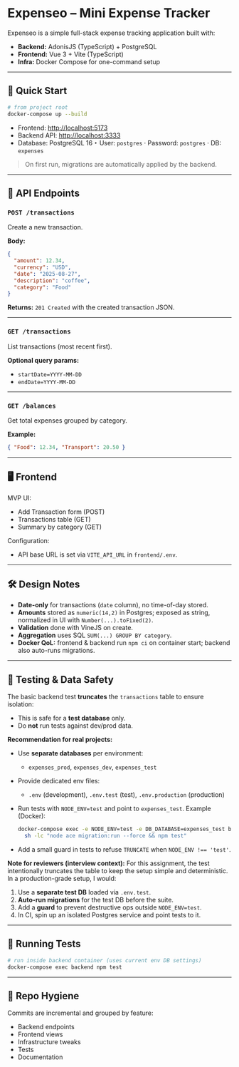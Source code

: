 # Expenseo – Mini Expense Tracker

Expenseo is a simple full-stack expense tracking application built with:

- **Backend:** AdonisJS (TypeScript) + PostgreSQL  
- **Frontend:** Vue 3 + Vite (TypeScript)  
- **Infra:** Docker Compose for one-command setup

---

## 🚀 Quick Start

```bash
# from project root
docker-compose up --build
````

* Frontend: [http://localhost:5173](http://localhost:5173)
* Backend API: [http://localhost:3333](http://localhost:3333)
* Database: PostgreSQL 16
  ‣ User: `postgres` · Password: `postgres` · DB: `expenses`

> On first run, migrations are automatically applied by the backend.

---

## 📡 API Endpoints

### `POST /transactions`

Create a new transaction.

**Body:**

```json
{
  "amount": 12.34,
  "currency": "USD",
  "date": "2025-08-27",
  "description": "coffee",
  "category": "Food"
}
```

**Returns:** `201 Created` with the created transaction JSON.

---

### `GET /transactions`

List transactions (most recent first).

**Optional query params:**

* `startDate=YYYY-MM-DD`
* `endDate=YYYY-MM-DD`

---

### `GET /balances`

Get total expenses grouped by category.

**Example:**

```json
{ "Food": 12.34, "Transport": 20.50 }
```

---

## 🖥️ Frontend

MVP UI:

* Add Transaction form (POST)
* Transactions table (GET)
* Summary by category (GET)

Configuration:

* API base URL is set via `VITE_API_URL` in `frontend/.env`.

---

## 🛠️ Design Notes

* **Date-only** for transactions (`date` column), no time-of-day stored.
* **Amounts** stored as `numeric(14,2)` in Postgres; exposed as string, normalized in UI with `Number(...).toFixed(2)`.
* **Validation** done with VineJS on create.
* **Aggregation** uses SQL `SUM(...) GROUP BY category`.
* **Docker QoL:** frontend & backend run `npm ci` on container start; backend also auto-runs migrations.

---

## 🧪 Testing & Data Safety

The basic backend test **truncates** the `transactions` table to ensure isolation:

* This is safe for a **test database** only.
* Do **not** run tests against dev/prod data.

**Recommendation for real projects:**

* Use **separate databases** per environment:

  * `expenses_prod`, `expenses_dev`, `expenses_test`
* Provide dedicated env files:

  * `.env` (development), `.env.test` (test), `.env.production` (production)
* Run tests with `NODE_ENV=test` and point to `expenses_test`.
  Example (Docker):

  ```bash
  docker-compose exec -e NODE_ENV=test -e DB_DATABASE=expenses_test backend \\
    sh -lc "node ace migration:run --force && npm test"
  ```
* Add a small guard in tests to refuse `TRUNCATE` when `NODE_ENV !== 'test'`.

**Note for reviewers (interview context):**
For this assignment, the test intentionally truncates the table to keep the setup simple and deterministic. In a production-grade setup, I would:

1. Use a **separate test DB** loaded via `.env.test`.
2. **Auto-run migrations** for the test DB before the suite.
3. Add a **guard** to prevent destructive ops outside `NODE_ENV=test`.
4. In CI, spin up an isolated Postgres service and point tests to it.

---

## 🧪 Running Tests

```bash
# run inside backend container (uses current env DB settings)
docker-compose exec backend npm test
```

---

## 📂 Repo Hygiene

Commits are incremental and grouped by feature:

* Backend endpoints
* Frontend views
* Infrastructure tweaks
* Tests
* Documentation
